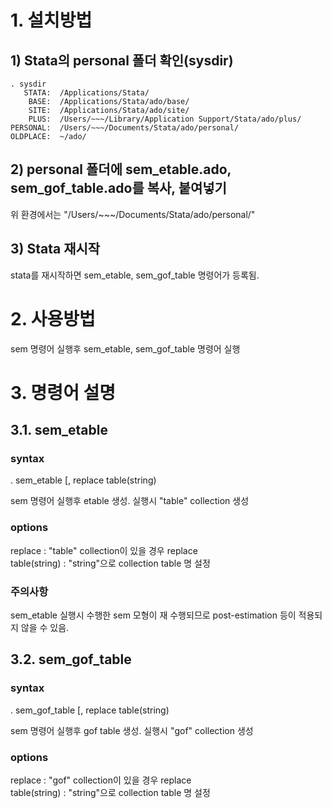 
# 1. 설치방법

## 1) Stata의 personal 폴더 확인(sysdir)

```
. sysdir
   STATA:  /Applications/Stata/
    BASE:  /Applications/Stata/ado/base/
    SITE:  /Applications/Stata/ado/site/
    PLUS:  /Users/~~~/Library/Application Support/Stata/ado/plus/
PERSONAL:  /Users/~~~/Documents/Stata/ado/personal/
OLDPLACE:  ~/ado/
```

## 2) personal 폴더에 sem_etable.ado, sem_gof_table.ado를 복사, 붙여넣기

위 환경에서는 "/Users/~~~/Documents/Stata/ado/personal/"


## 3) Stata 재시작

stata를 재시작하면 sem_etable, sem_gof_table 명령어가 등록됨.

# 2. 사용방법

sem 명령어 실행후 sem_etable, sem_gof_table 명령어 실행

# 3. 명령어 설명

## 3.1. sem_etable

### syntax
. sem_etable [, replace table(string)

sem 명령어 실행후 etable 생성. 실행시 "table" collection 생성

### options
replace : "table" collection이 있을 경우 replace  
table(string) : "string"으로 collection table 명 설정

### 주의사항
sem_etable 실행시 수행한 sem 모형이 재 수행되므로 post-estimation 등이
적용되지 않을 수 있음.

## 3.2. sem_gof_table

### syntax
. sem_gof_table [, replace table(string)

sem 명령어 실행후 gof table 생성. 실행시 "gof" collection 생성

### options

replace : "gof" collection이 있을 경우 replace  
table(string) : "string"으로 collection table 명 설정
